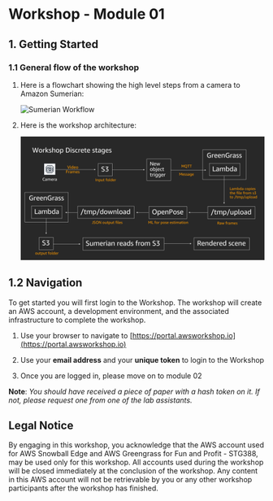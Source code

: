 # Workshop - Module 01 

## 1. Getting Started

### 1.1 General flow of the workshop
1. Here is a flowchart showing the high level steps from a camera to Amazon Sumerian: 

	![Sumerian Workflow](1_2.png)

1. Here is the workshop architecture:

	![](../images/1_1.png)

## 1.2 Navigation

To get started you will first login to the Workshop. The workshop will create an AWS account, a development environment, and the associated infrastructure to complete the workshop.

1. Use your browser to navigate to [https://portal.awsworkshop.io](https://portal.awsworkshop.io)

1. Use your **email address** and your **unique token** to login to the Workshop

1. Once you are logged in, please move on to module 02

**Note**: *You should have received a piece of paper with a hash token on it. If not, please request one from one of the lab assistants.*

## Legal Notice

By engaging in this workshop, you acknowledge that the AWS account used for AWS Snowball Edge and AWS Greengrass for Fun and Profit - STG388, may be used only for this workshop. All accounts used during the workshop will be closed immediately at the conclusion of the workshop. Any content in this AWS account will not be retrievable by you or any other workshop participants after the workshop has finished.
